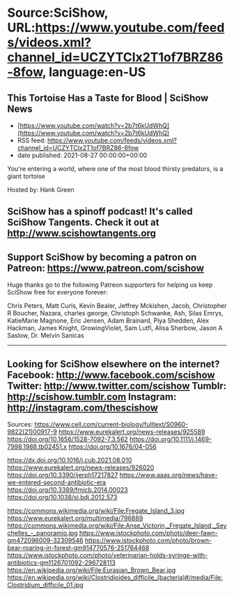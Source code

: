 # Source:SciShow, URL:https://www.youtube.com/feeds/videos.xml?channel_id=UCZYTClx2T1of7BRZ86-8fow, language:en-US

## This Tortoise Has a Taste for Blood | SciShow News
 - [https://www.youtube.com/watch?v=2b7t6kUdWhQ](https://www.youtube.com/watch?v=2b7t6kUdWhQ)
 - RSS feed: https://www.youtube.com/feeds/videos.xml?channel_id=UCZYTClx2T1of7BRZ86-8fow
 - date published: 2021-08-27 00:00:00+00:00

You're entering a world, where one of the most blood thirsty predators, is a giant tortoise

Hosted by: Hank Green

SciShow has a spinoff podcast! It's called SciShow Tangents. Check it out at http://www.scishowtangents.org
----------
Support SciShow by becoming a patron on Patreon: https://www.patreon.com/scishow
----------
Huge thanks go to the following Patreon supporters for helping us keep SciShow free for everyone forever:

Chris Peters, Matt Curls, Kevin Bealer, Jeffrey Mckishen, Jacob, Christopher R Boucher, Nazara, charles george, Christoph Schwanke, Ash, Silas Emrys, KatieMarie Magnone, Eric Jensen, Adam Brainard, Piya Shedden, Alex Hackman, James Knight, GrowingViolet, Sam Lutfi, Alisa Sherbow, Jason A Saslow, Dr. Melvin Sanicas

----------
Looking for SciShow elsewhere on the internet?
Facebook: http://www.facebook.com/scishow
Twitter: http://www.twitter.com/scishow
Tumblr: http://scishow.tumblr.com
Instagram: http://instagram.com/thescishow
----------
Sources:
https://www.cell.com/current-biology/fulltext/S0960-9822(21)00917-9 
https://www.eurekalert.org/news-releases/925589
https://doi.org/10.1656/1528-7092-7.3.562
https://doi.org/10.1111/j.1469-7998.1988.tb02451.x 
https://doi.org/10.1676/04-056

https://dx.doi.org/10.1016/j.cub.2021.08.010
https://www.eurekalert.org/news-releases/926020 
https://doi.org/10.3390/ijerph17217827
https://www.aaas.org/news/have-we-entered-second-antibiotic-era
https://doi.org/10.3389/fmicb.2014.00023
https://doi.org/10.1038/sj.bdj.2012.573 

https://commons.wikimedia.org/wiki/File:Fregate_Island_3.jpg
https://www.eurekalert.org/multimedia/796889
https://commons.wikimedia.org/wiki/File:Anse_Victorin,_Fregate_Island,_Seychelles_-_panoramio.jpg
https://www.istockphoto.com/photo/deer-fawn-gm472096009-32309546
https://www.istockphoto.com/photo/brown-bear-roaring-in-forest-gm914770576-251764468
https://www.istockphoto.com/photo/veterinarian-holds-syringe-with-antibiotics-gm1126701092-296728113
https://en.wikipedia.org/wiki/File:Eurasian_Brown_Bear.jpg
https://en.wikipedia.org/wiki/Clostridioides_difficile_(bacteria)#/media/File:Clostridium_difficile_01.jpg

